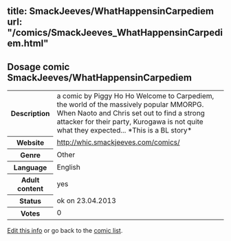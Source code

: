 title: SmackJeeves/WhatHappensinCarpediem
url: "/comics/SmackJeeves_WhatHappensinCarpediem.html"
---
Dosage comic SmackJeeves/WhatHappensinCarpediem
-----------------------------------------

<table class="comicinfo">
<tr>
<th>Description</th><td>a comic by Piggy Ho Ho Welcome to Carpediem, the world of the massively popular MMORPG. When Naoto and Chris set out to find a strong attacker for their party, Kurogawa is not quite what they expected... *This is a BL story*</td>
</tr>
<tr>
<th>Website</th><td><a href="http://whic.smackjeeves.com/comics/">http://whic.smackjeeves.com/comics/</a></td>
</tr>
<tr>
<th>Genre</th><td>Other</td>
</tr>
<tr>
<th>Language</th><td>English</td>
</tr>
<tr>
<th>Adult content</th><td>yes</td>
</tr>
<tr>
<th>Status</th><td>ok on 23.04.2013</td>
</tr>
<tr>
<th>Votes</th><td>0</div></td>
</tr>
</table>

[Edit this info](/comics/SmackJeeves_WhatHappensinCarpediem_edit.html) or go back to the [comic list](../comic-index.html).
